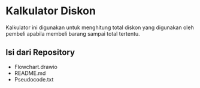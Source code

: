 # Kalkulator Diskon

Kalkulator ini digunakan untuk menghitung total diskon yang digunakan oleh pembeli apabila membeli barang sampai total tertentu.

## Isi dari Repository
- Flowchart.drawio
- README.md
- Pseudocode.txt